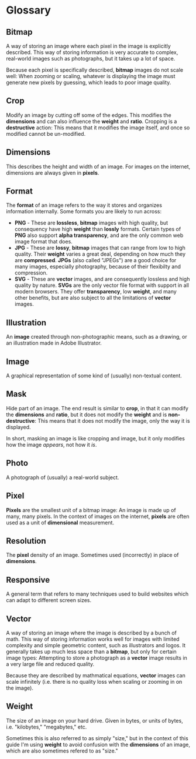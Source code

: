 # Glossary

## Bitmap

A way of storing an image where each pixel in the image is explicitly described. This way of storing information is very accurate to complex, real-world images such as photographs, but it takes up a lot of space.

Because each pixel is specifically described, **bitmap** images do not scale well: When zooming or scaling, whatever is displaying the image must generate new pixels by guessing, which leads to poor image quality.

## Crop

Modify an image by cutting off some of the edges. This modifies the **dimensions** and can also influence the **weight** and **ratio**. Cropping is a **destructive** action: This means that it modifies the image itself, and once so modified cannot be un-modified.

## Dimensions

This describes the height and width of an image. For images on the internet, dimensions are always given in **pixels**.

## Format

The **format** of an image refers to the way it stores and organizes information internally. Some formats you are likely to run across:

* **PNG** - These are **lossless**, **bitmap** images with high quality, but consequency have high **weight** than **lossly** formats. Certain types of **PNG** also support **alpha transparency**, and are the only common web image format that does.
* **JPG** - These are **lossy**, **bitmap** images that can range from low to high quality. Their **weight** varies a great deal, depending on how much they are **compressed**. **JPGs** (also called "JPEGs") are a good choice for many images, especially photography, because of their flexibilty and compression.
* **SVG** - These are **vector** images, and are consequently lossless and high quality by nature. **SVGs** are the only vector file format with support in all modern browsers. They offer **transparency**, low **weight**, and many other benefits, but are also subject to all the limitations of **vector** images.

## Illustration

An **image** created through non-photographic means, such as a drawing, or an illustration made in Adobe Illustrator.

## Image

A graphical representation of some kind of (usually) non-textual content.

## Mask

Hide part of an image. The end result is similar to **crop**, in that it can modify the **dimensions** and **ratio**, but it does not modify the **weight** and is **non-destructive**: This means that it does not modify the image, only the way it is displayed.

In short, masking an image is like cropping and image, but it only modifies how the image *appears*, not how it *is*.

## Photo

A photograph of (usually) a real-world subject.

## Pixel

**Pixels** are the smallest unit of a bitmap image: An image is made up of many, many pixels. In the context of images on the internet, **pixels** are often used as a unit of **dimensional** measurement.

## Resolution

The **pixel** density of an image. Sometimes used (incorrectly) in place of **dimensions**.

## Responsive

A general term that refers to many techniques used to build websites which can adapt to different screen sizes.

## Vector

A way of storing an image where the image is described by a bunch of math. This way of storing information works well for images with limited complexity and simple geometric content, such as illustrators and logos. It generally takes up much less space than a **bitmap**, but only for certain image types: Attempting to store a photograph as a **vector** image results in a very large file and reduced quality.

Because they are described by mathmatical equations, **vector** images can scale infinitely (i.e. there is no quality loss when scaling or zooming in on the image).

## Weight

The size of an image on your hard drive. Given in bytes, or units of bytes, i.e. "kilobytes," "megabytes," etc.

Sometimes this is also referred to as simply "size," but in the context of this guide I'm using **weight** to avoid confusion with the **dimensions** of an image, which are also sometimes refered to as "size."
